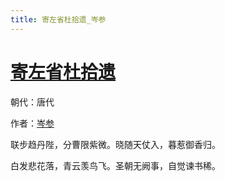 ```yaml
---
title: 寄左省杜拾遗_岑参
---
```


# [寄左省杜拾遗](http://so.gushiwen.org/view_9365.aspx)

朝代：唐代

作者：[岑参](http://so.gushiwen.org/author_113.aspx)

联步趋丹陛，分曹限紫微。晓随天仗入，暮惹御香归。 

白发悲花落，青云羡鸟飞。圣朝无阙事，自觉谏书稀。